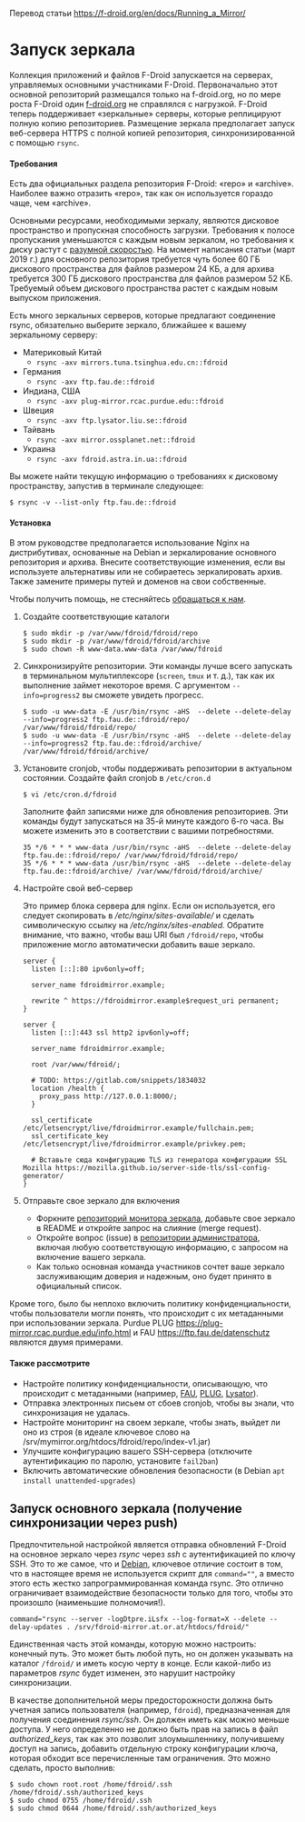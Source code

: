 Перевод статьи https://f-droid.org/en/docs/Running_a_Mirror/

# Запуск зеркала
Коллекция приложений и файлов F-Droid запускается на серверах, управляемых основными участниками F-Droid. Первоначально этот основной репозиторий размещался только на f-droid.org, но по мере роста F-Droid один [f-droid.org](f-droid.org) не справлялся с нагрузкой. F-Droid теперь поддерживает «зеркальные» серверы, которые реплицируют полную копию репозиториев. Размещение зеркала предполагает запуск веб-сервера HTTPS с полной копией репозитория, синхронизированной с помощью `rsync`.

#### Требования
Есть два официальных раздела репозитория F-Droid: «repo» и «archive». Наиболее важно отразить «repo», так как он используется гораздо чаще, чем «archive».

Основными ресурсами, необходимыми зеркалу, являются дисковое пространство и пропускная способность загрузки. Требования к полосе пропускания уменьшаются с каждым новым зеркалом, но требования к диску растут с [разумной скоростью](https://ftp.fau.de/cgi-bin/show-ftp-stats.cgi?statstype=2&what=mirrorsize&mirrorname=fdroid&timespan=-1&graphsize=large&submit=Go%21). На момент написания статьи (март 2019 г.) для основного репозитория требуется чуть более 60 ГБ дискового пространства для файлов размером 24 КБ, а для архива требуется 300 ГБ дискового пространства для файлов размером 52 КБ. Требуемый объем дискового пространства растет с каждым новым выпуском приложения.

Есть много зеркальных серверов, которые предлагают соединение rsync, обязательно выберите зеркало, ближайшее к вашему зеркальному серверу:

* Материковый Китай
	* `rsync -axv mirrors.tuna.tsinghua.edu.cn::fdroid`
* Германия
	* `rsync -axv ftp.fau.de::fdroid`
* Индиана, США
	* `rsync -axv plug-mirror.rcac.purdue.edu::fdroid`
* Швеция
	* `rsync -axv ftp.lysator.liu.se::fdroid`
* Тайвань
	* `rsync -axv mirror.ossplanet.net::fdroid`
* Украина
	* `rsync -axv fdroid.astra.in.ua::fdroid`

Вы можете найти текущую информацию о требованиях к дисковому пространству, запустив в терминале следующее:

```
$ rsync -v --list-only ftp.fau.de::fdroid
```

#### Установка
В этом руководстве предполагается использование Nginx на дистрибутивах, основанные на Debian и зеркалирование основного репозитория и архива. Внесите соответствующие изменения, если вы используете альтернативы или не собираетесь зеркалировать архив. Также замените примеры путей и доменов на свои собственные.

Чтобы получить помощь, не стесняйтесь [обращаться к нам](https://github.com/WeArchivingInternet/HowTo#%D0%B0%D1%80%D1%85%D0%B8%D0%B2%D0%B8%D1%80%D1%83%D0%B5%D0%BC-%D0%B8%D0%BD%D1%82%D0%B5%D1%80%D0%BD%D0%B5%D1%82).

1. Создайте соответствующие каталоги
    ```
    $ sudo mkdir -p /var/www/fdroid/fdroid/repo
    $ sudo mkdir -p /var/www/fdroid/fdroid/archive
    $ sudo chown -R www-data.www-data /var/www/fdroid
    ```
2. Синхронизируйте репозитории. Эти команды лучше всего запускать в терминальном мультиплексоре (`screen`, `tmux` и т. д.), так как их выполнение займет некоторое время. С аргументом `--info=progress2` вы сможете увидеть прогресс.
    ```
    $ sudo -u www-data -E /usr/bin/rsync -aHS  --delete --delete-delay --info=progress2 ftp.fau.de::fdroid/repo/ /var/www/fdroid/fdroid/repo/
    $ sudo -u www-data -E /usr/bin/rsync -aHS  --delete --delete-delay --info=progress2 ftp.fau.de::fdroid/archive/ /var/www/fdroid/fdroid/archive/
    ```
3. Установите cronjob, чтобы поддерживать репозитории в актуальном состоянии.
    Создайте файл cronjob в `/etc/cron.d`
    ```
    $ vi /etc/cron.d/fdroid
    ```
    Заполните файл записями ниже для обновления репозиториев. Эти команды будут запускаться на 35-й минуте каждого 6-го часа. Вы можете изменить это в соответствии с вашими потребностями.
    ```
    35 */6 * * * www-data /usr/bin/rsync -aHS  --delete --delete-delay ftp.fau.de::fdroid/repo/ /var/www/fdroid/fdroid/repo/
    35 */6 * * * www-data /usr/bin/rsync -aHS  --delete --delete-delay ftp.fau.de::fdroid/archive/ /var/www/fdroid/fdroid/archive/
    ```
4. Настройте свой веб-сервер

    Это пример блока сервера для nginx. Если он используется, его следует скопировать в */etc/nginx/sites-available/* и сделать символическую ссылку на */etc/nginx/sites-enabled.* Обратите внимание, что важно, чтобы ваш URI был `/fdroid/repo`, чтобы приложение могло автоматически добавить ваше зеркало.
    ```
    server {
      listen [::]:80 ipv6only=off;

      server_name fdroidmirror.example;

      rewrite ^ https://fdroidmirror.example$request_uri permanent;
    }

    server {
      listen [::]:443 ssl http2 ipv6only=off;

      server_name fdroidmirror.example;

      root /var/www/fdroid/;

      # TODO: https://gitlab.com/snippets/1834032
      location /health {
        proxy_pass http://127.0.0.1:8000/;
      }

      ssl_certificate /etc/letsencrypt/live/fdroidmirror.example/fullchain.pem;
      ssl_certificate_key /etc/letsencrypt/live/fdroidmirror.example/privkey.pem;

      # Вставьте сюда конфигурацию TLS из генератора конфигурации SSL Mozilla https://mozilla.github.io/server-side-tls/ssl-config-generator/
    }
    ```
5. Отправьте свое зеркало для включения
    * Форкните [репозиторий монитора зеркала](https://gitlab.com/fdroid/mirror-monitor), добавьте свое зеркало в README и откройте запрос на слияние (merge request).
    * Откройте вопрос (issue) в [репозитории администратора](https://gitlab.com/fdroid/admin), включая любую соответствующую информацию, с запросом на включение вашего зеркала.
    * Как только основная команда участников сочтет ваше зеркало заслуживающим доверия и надежным, оно будет принято в официальный список.

Кроме того, было бы неплохо включить политику конфиденциальности, чтобы пользователи могли понять, что происходит с их метаданными при использовании зеркала. Purdue PLUG https://plug-mirror.rcac.purdue.edu/info.html и FAU https://ftp.fau.de/datenschutz являются двумя примерами.

#### Также рассмотрите
* Настройте политику конфиденциальности, описывающую, что происходит с метаданными (например, [FAU](https://ftp.fau.de/datenschutz/), [PLUG](https://plug-mirror.rcac.purdue.edu/info.html), [Lysator](https://ftp.lysator.liu.se/datahanteringspolicy.txt)).
* Отправка электронных письем от сбоев cronjob, чтобы вы знали, что синхронизация не удалась.
* Настройте мониторинг на своем зеркале, чтобы знать, выйдет ли оно из строя (в идеале ключевое слово на /srv/mymirror.org/htdocs/fdroid/repo/index-v1.jar)
* Улучшите конфигурацию вашего SSH-сервера (отключите аутентификацию по паролю, установите `fail2ban`)
* Включить автоматические обновления безопасности (в Debian `apt install unattended-upgrades`)

## Запуск основного зеркала (получение синхронизации через push)

Предпочтительной настройкой является отправка обновлений F-Droid на основное зеркало через *rsync* через *ssh* с аутентификацией по ключу SSH. Это то же самое, что и [Debian](https://www.debian.org/mirror/push_server#sshtrigger), ключевое отличие состоит в том, что в настоящее время не используется скрипт для `command=""`, а вместо этого есть жестко запрограммированная команда rsync. Это отлично ограничивает взаимодействие безопасности только для того, чтобы это произошло (наименьшие полномочия!).
```
command="rsync --server -logDtpre.iLsfx --log-format=X --delete --delay-updates . /srv/fdroid-mirror.at.or.at/htdocs/fdroid/"
```
Единственная часть этой команды, которую можно настроить: конечный путь. Это может быть любой путь, но он должен указывать на каталог `/fdroid/` и иметь косую черту в конце. Если какой-либо из параметров *rsync* будет изменен, это нарушит настройку синхронизации.

В качестве дополнительной меры предосторожности должна быть учетная запись пользователя (например, `fdroid`), предназначенная для получения соединения *rsync/ssh*. Он должен иметь как можно меньше доступа. У него определенно не должно быть прав на запись в файл *authorized_keys*, так как это позволит злоумышленнику, получившему доступ на запись, добавить отдельную строку конфигурации ключа, которая обходит все перечисленные там ограничения. Это можно сделать, просто выполнив:
```
$ sudo chown root.root /home/fdroid/.ssh /home/fdroid/.ssh/authorized_keys
$ sudo chmod 0755 /home/fdroid/.ssh
$ sudo chmod 0644 /home/fdroid/.ssh/authorized_keys
```
